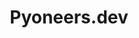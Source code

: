 ---
title: Pyoneers.dev
category: Web design
description: The client need a that had a GPT integration where users can send prebuilt messages.   
video: "/videos/portfolio-pyoneers.webm"
coverPhoto: "../../assets/images/portfolio-pyoneers.webp"
---